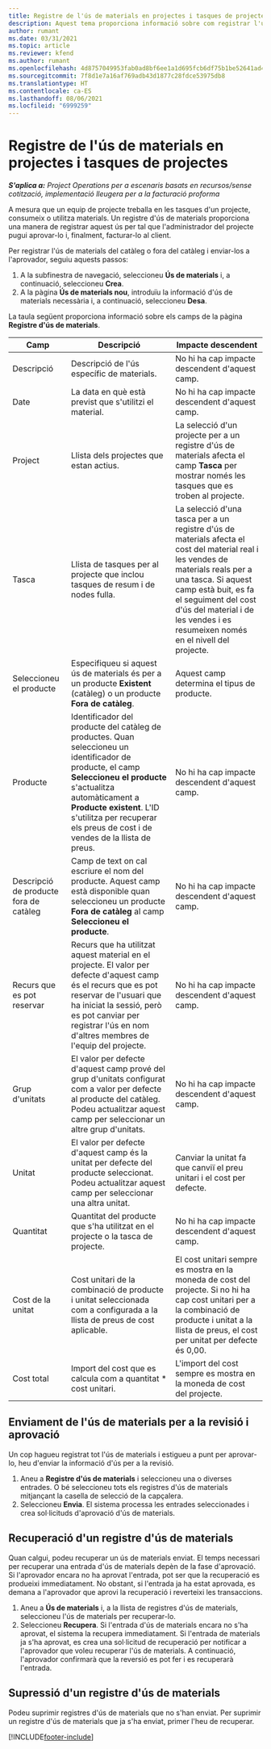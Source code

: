 ```yaml
---
title: Registre de l'ús de materials en projectes i tasques de projectes
description: Aquest tema proporciona informació sobre com registrar l'ús de materials als projectes i a les tasques de projectes.
author: rumant
ms.date: 03/31/2021
ms.topic: article
ms.reviewer: kfend
ms.author: rumant
ms.openlocfilehash: 4d8757049953fab0ad8bf6ee1a1d695fcb6df75b1be52641ad4af3b3137d7a0a
ms.sourcegitcommit: 7f8d1e7a16af769adb43d1877c28fdce53975db8
ms.translationtype: HT
ms.contentlocale: ca-ES
ms.lasthandoff: 08/06/2021
ms.locfileid: "6999259"
---
```

# <a name="record-material-usage-on-projects-and-project-tasks"></a>Registre de l'ús de materials en projectes i tasques de projectes

_**S'aplica a:** Project Operations per a escenaris basats en recursos/sense cotització, implementació lleugera per a la facturació proforma_

A mesura que un equip de projecte treballa en les tasques d'un projecte, consumeix o utilitza materials. Un registre d'ús de materials proporciona una manera de registrar aquest ús per tal que l'administrador del projecte pugui aprovar-lo i, finalment, facturar-lo al client. 

Per registrar l'ús de materials del catàleg o fora del catàleg i enviar-los a l'aprovador, seguiu aquests passos: 

1. A la subfinestra de navegació, seleccioneu **Ús de materials** i, a continuació, seleccioneu **Crea**.
2. A la pàgina **Ús de materials nou**, introduïu la informació d'ús de materials necessària i, a continuació, seleccioneu **Desa**.

La taula següent proporciona informació sobre els camps de la pàgina **Registre d'ús de materials**. 

| **Camp** | **Descripció** | **Impacte descendent** |
| --- | --- | --- |
| Descripció | Descripció de l'ús específic de materials. | No hi ha cap impacte descendent d'aquest camp. |
| Date | La data en què està previst que s'utilitzi el material. | No hi ha cap impacte descendent d'aquest camp. |
| Project | Llista dels projectes que estan actius. | La selecció d'un projecte per a un registre d'ús de materials afecta el camp **Tasca** per mostrar només les tasques que es troben al projecte. |
| Tasca | Llista de tasques per al projecte que inclou tasques de resum i de nodes fulla. | La selecció d'una tasca per a un registre d'ús de materials afecta el cost del material real i les vendes de materials reals per a una tasca. Si aquest camp està buit, es fa el seguiment del cost d'ús del material i de les vendes i es resumeixen només en el nivell del projecte. |
| Seleccioneu el producte | Especifiqueu si aquest ús de materials és per a un producte **Existent** (catàleg) o un producte **Fora de catàleg**. | Aquest camp determina el tipus de producte. |
| Producte | Identificador del producte del catàleg de productes. Quan seleccioneu un identificador de producte, el camp **Seleccioneu el producte** s'actualitza automàticament a **Producte existent**. L'ID s'utilitza per recuperar els preus de cost i de vendes de la llista de preus. | No hi ha cap impacte descendent d'aquest camp. |
| Descripció de producte fora de catàleg | Camp de text on cal escriure el nom del producte. Aquest camp està disponible quan seleccioneu un producte **Fora de catàleg** al camp **Seleccioneu el producte**.| No hi ha cap impacte descendent d'aquest camp. |
| Recurs que es pot reservar| Recurs que ha utilitzat aquest material en el projecte. El valor per defecte d'aquest camp és el recurs que es pot reservar de l'usuari que ha iniciat la sessió, però es pot canviar per registrar l'ús en nom d'altres membres de l'equip del projecte. | No hi ha cap impacte descendent d'aquest camp. |
| Grup d'unitats | El valor per defecte d'aquest camp prové del grup d'unitats configurat com a valor per defecte al producte del catàleg. Podeu actualitzar aquest camp per seleccionar un altre grup d'unitats. | No hi ha cap impacte descendent d'aquest camp. |
| Unitat | El valor per defecte d'aquest camp és la unitat per defecte del producte seleccionat. Podeu actualitzar aquest camp per seleccionar una altra unitat. | Canviar la unitat fa que canviï el preu unitari i el cost per defecte. |
| Quantitat | Quantitat del producte que s'ha utilitzat en el projecte o la tasca de projecte. | No hi ha cap impacte descendent d'aquest camp. |
| Cost de la unitat | Cost unitari de la combinació de producte i unitat seleccionada com a configurada a la llista de preus de cost aplicable. | El cost unitari sempre es mostra en la moneda de cost del projecte. Si no hi ha cap cost unitari per a la combinació de producte i unitat a la llista de preus, el cost per unitat per defecte és 0,00. |
| Cost total | Import del cost que es calcula com a quantitat \* cost unitari.| L'import del cost sempre es mostra en la moneda de cost del projecte. |


## <a name="submit-material-usage-for-review-and-approval"></a>Enviament de l'ús de materials per a la revisió i aprovació 
Un cop hagueu registrat tot l'ús de materials i estigueu a punt per aprovar-lo, heu d'enviar la informació d'ús per a la revisió.

1. Aneu a **Registre d'ús de materials** i seleccioneu una o diverses entrades. O bé seleccioneu tots els registres d'ús de materials mitjançant la casella de selecció de la capçalera.
2. Seleccioneu **Envia**. El sistema processa les entrades seleccionades i crea sol·licituds d'aprovació d'ús de materials.

## <a name="recall-a-material-usage-log"></a>Recuperació d'un registre d'ús de materials

Quan calgui, podeu recuperar un ús de materials enviat. El temps necessari per recuperar una entrada d'ús de materials depèn de la fase d'aprovació.  Si l'aprovador encara no ha aprovat l'entrada, pot ser que la recuperació es produeixi immediatament. No obstant, si l'entrada ja ha estat aprovada, es demana a l'aprovador que aprovi la recuperació i reverteixi les transaccions.

1. Aneu a **Ús de materials** i, a la llista de registres d'ús de materials, seleccioneu l'ús de materials per recuperar-lo.
2. Seleccioneu **Recupera**. Si l'entrada d'ús de materials encara no s'ha aprovat, el sistema la recupera immediatament. Si l'entrada de materials ja s'ha aprovat, es crea una sol·licitud de recuperació per notificar a l'aprovador que voleu recuperar l'ús de materials. A continuació, l'aprovador confirmarà que la reversió es pot fer i es recuperarà l'entrada.

## <a name="delete-a-material-usage-log"></a>Supressió d'un registre d'ús de materials

Podeu suprimir registres d'ús de materials que no s'han enviat. Per suprimir un registre d'ús de materials que ja s'ha enviat, primer l'heu de recuperar.



[!INCLUDE[footer-include](../includes/footer-banner.md)]
